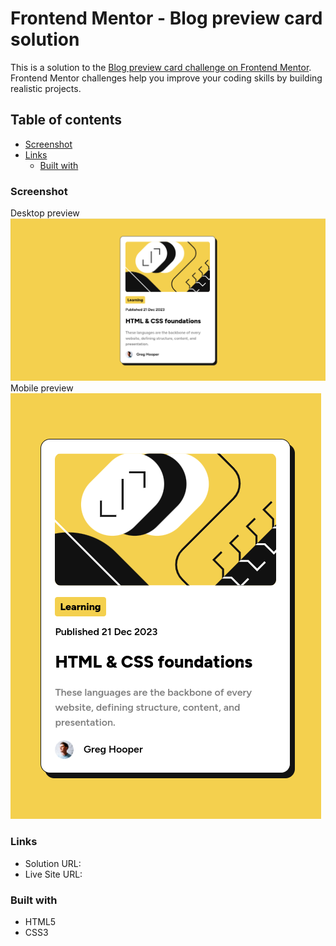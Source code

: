 # Frontend Mentor - Blog preview card solution

This is a solution to the [Blog preview card challenge on Frontend Mentor](https://www.frontendmentor.io/challenges/blog-preview-card-ckPaj01IcS). Frontend Mentor challenges help you improve your coding skills by building realistic projects.

## Table of contents

- [Screenshot](#screenshot)
- [Links](#links)
  - [Built with](#built-with)

### Screenshot

Desktop preview
![](./screenshot-desktop.png)
Mobile preview
![](./screenshot-mobile.png)

### Links

- Solution URL: [](https://www.frontendmentor.io/solutions/blog-preview-card-5JANc4spwT)
- Live Site URL: [](https://blog-preview-card-ashy.vercel.app/)

### Built with

- HTML5
- CSS3
